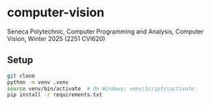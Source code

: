 # computer-vision

Seneca Polytechnic, Computer Programming and Analysis, Computer Vision, Winter 2025 (2251 CVI620)

## Setup

```sh
git clone
python -m venv .venv
source venv/bin/activate  # On Windows: venv\Scripts\activate
pip install -r requirements.txt
```
